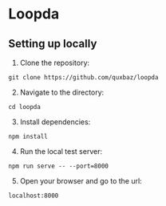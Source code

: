 # Loopda

## Setting up locally

1. Clone the repository:
```
git clone https://github.com/quxbaz/loopda
```


2. Navigate to the directory:
```
cd loopda
```


3. Install dependencies:
```
npm install
```


4. Run the local test server:
```
npm run serve -- --port=8000
```


5. Open your browser and go to the url:
```
localhost:8000
```
